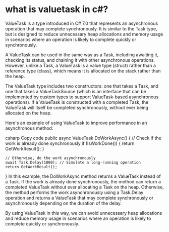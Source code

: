 # what is valuetask in c#?
ValueTask is a type introduced in C# 7.0 that represents an asynchronous operation that may complete synchronously. It is similar to the Task type, but is designed to reduce unnecessary heap allocations and memory usage in scenarios where an operation is likely to complete quickly or synchronously.

A ValueTask can be used in the same way as a Task, including awaiting it, checking its status, and chaining it with other asynchronous operations. However, unlike a Task, a ValueTask is a value type (struct) rather than a reference type (class), which means it is allocated on the stack rather than the heap.

The ValueTask type includes two constructors: one that takes a Task, and one that takes a ValueTaskSource (which is an interface that can be implemented by custom types to support ValueTask-based asynchronous operations). If a ValueTask is constructed with a completed Task, the ValueTask will itself be completed synchronously, without ever being allocated on the heap.

Here's an example of using ValueTask to improve performance in an asynchronous method:

csharp
Copy code
public async ValueTask<int> DoWorkAsync()
{
    // Check if the work is already done synchronously
    if (IsWorkDone())
    {
        return GetWorkResult();
    }

    // Otherwise, do the work asynchronously
    await Task.Delay(1000); // Simulate a long-running operation
    return GetWorkResult();
}
In this example, the DoWorkAsync method returns a ValueTask<int> instead of a Task<int>. If the work is already done synchronously, the method can return a completed ValueTask<int> without ever allocating a Task on the heap. Otherwise, the method performs the work asynchronously using a Task.Delay operation and returns a ValueTask<int> that may complete synchronously or asynchronously depending on the duration of the delay.

By using ValueTask in this way, we can avoid unnecessary heap allocations and reduce memory usage in scenarios where an operation is likely to complete quickly or synchronously.